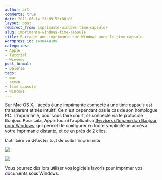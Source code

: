 ```yaml
---
author: art
comments: true
date: 2011-06-14 21:09:53+00:00
layout: post
redirect_from: imprimante-windows-time-capsule/
slug: imprimante-windows-time-capsule
title: Partager une imprimante sur Windows avec le time capsule
wordpress_id: 1438448109
categories:
- Apple
- Tutoriel
- Windows
post_format:
- Galerie
tags:
- mac
- seven
- time capsule
- windows
---
```


Sur Mac OS X, l'accès à une imprimante connecté a une time capsule est transparent et très intuitif. Ce n'est cependant pas le cas de son homologue PC. L'imprimante, pour vous faire court, se connecte via le protocole Bonjour. Pour cela, Apple fourni l'application [Services d’impression Bonjour pour Windows](http://support.apple.com/kb/DL999?viewlocale=fr_FR), qui permet de configurer en toute simplicité un accès à votre imprimante distante, et ce en près de 2 clics.

L'utilitaire va détecter tout de suite l'imprimante.

[![](https://static.irz.fr/2011/06/assistant-bonjour.png)](https://static.irz.fr/2011/06/assistant-bonjour.png)

[![](https://static.irz.fr/2011/06/assistant-bonjour-2.png)](https://static.irz.fr/2011/06/assistant-bonjour-2.png)

Vous pourrez dès lors utiliser vos logiciels favoris pour imprimer vos documents sous Windows.

